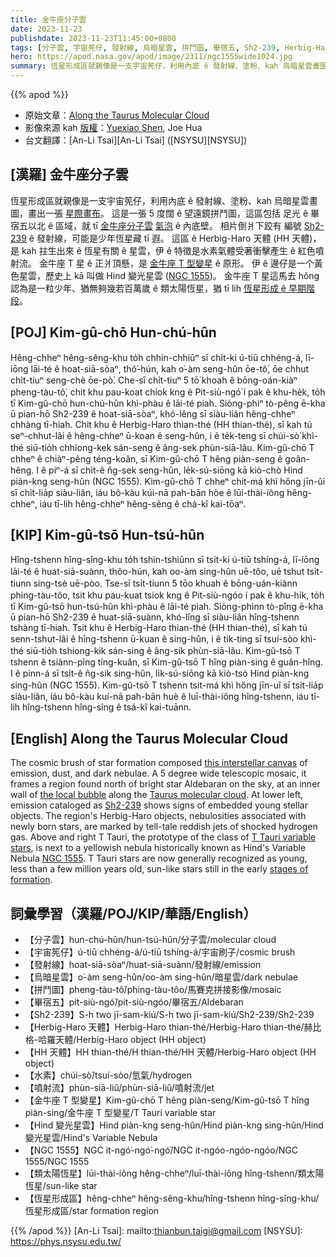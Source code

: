```yaml
---
title: 金牛座分子雲
date: 2023-11-23
publishdate: 2023-11-23T11:45:00+0800
tags: [分子雲, 宇宙筅仔, 發射線, 烏暗星雲, 拼鬥圖, 畢宿五, Sh2-239, Herbig-Haro 天體, HH 天體, 水素, 噴射流, 金牛座 T 型變星, 金牛座 T 星, Hind 變光星雲, NGC 1555, 類太陽恆星, 恆星形成區]
hero: https://apod.nasa.gov/apod/image/2311/ngc1555wide1024.jpg
summary: 恆星形成區就親像是一支宇宙筅仔，利用內底 ê 發射線、塗粉、kah 烏暗星雲畫圖，畫出一張星際畫布。
---
```


{{% apod %}}

- 原始文章：[Along the Taurus Molecular Cloud](https://apod.nasa.gov/apod/ap231123.html)
- 影像來源 kah [版權][copyright]：[Yuexiao Shen](https://www.flickr.com/people/150464529@N03/), Joe Hua
- 台文翻譯：[An-Li Tsai][An-Li Tsai] ([NSYSU][NSYSU])

## [漢羅] 金牛座分子雲
恆星形成區就親像是一支宇宙筅仔，利用內底 ê 發射線、塗粉、kah 烏暗星雲畫圖，畫出一張 [星際畫布][this interstellar canvas]。
這是一張 5 度闊 ê 望遠鏡拼鬥圖，這區包括 足光 ê 畢宿五以北 ê 區域，就 tī [金牛座分子雲][Taurus molecular cloud] [氣泡][the local bubble] ê 內底壁。
相片倒爿下跤有 編號 [Sh2-239][Sh2-239] ê 發射線，可能是少年恆星藏 tī 遐。
這區 ê Herbig-Haro 天體 (HH 天體)，是 kah 拄生出來 ê 恆星有關 ê 星雲，伊 ê 特徵是水素氣體受著衝擊產生 ê 紅色噴射流。
金牛座 T 星 ê 正爿頂懸，是 [金牛座 T 型變星][T Tauri variable stars] ê 原形。
伊 ê 邊仔是一个黃色星雲，歷史上 kā 叫做 Hind 變光星雲 ([NGC 1555][NGC 1555])。
金牛座 T 星這馬去 hŏng 認為是一粒少年、猶無夠幾若百萬歲 ê 類太陽恆星，猶 tī lih [恆星形成 ê 早期階段][stages of formation]。

## [POJ] Kim-gû-chō Hun-chú-hûn
Hêng-chheⁿ hêng-sêng-khu to̍h chhin-chhiūⁿ sī chi̍t-ki ú-tiū chhéng-á, lī-iōng lāi-té ê hoat-siā-sòaⁿ, thô͘-hún, kah o͘-àm seng-hûn ōe-tô͘, ōe chhut chi̍t-tiuⁿ seng-chè ōe-pò͘.
Che-sī chi̍t-tiuⁿ 5 tō͘ khoah ê bōng-oán-kiàⁿ pheng-tàu-tô͘, chit khu pau-koat chiok kng ê Pit-siù-ngó͘ í pak ê khu-he̍k, to̍h tī Kim-gû-chō hun-chú-hûn khì-phàu ê lāi-té piah.
Siòng-phìⁿ tò-pêng ē-kha ū pian-hō Sh2-239 ê hoat-siā-sòaⁿ, khó-lêng sī siàu-liân hêng-chheⁿ chhàng tī-hiah.
Chit khu ê Herbig-Haro thian-thé (HH thian-thé), sī kah tú seⁿ-chhut-lâi ê hêng-chheⁿ ū-koan ê seng-hûn, i ê te̍k-teng sī chúi-sò͘ khì-thé siū-tio̍h chhiong-kek sán-seng ê âng-sek phùn-siā-lâu.
Kim-gû-chō T chheⁿ ê chiàⁿ-pêng téng-koân, sī Kim-gû-chō T hêng piàn-seng ê goân-hêng.
I ê piⁿ-á sī chi̍t-ê n̂g-sek seng-hûn, le̍k-sú-siōng kā kiò-chò Hind piàn-kng seng-hûn (NGC 1555).
Kim-gû-chō T chheⁿ chit-má khì hőng jīn-ûi sī chi̍t-lia̍p siàu-liân, iáu bô-kàu kúi-nā pah-bān hòe ê lūi-thài-iông hêng-chheⁿ, iáu tī-lih hêng-chheⁿ hêng-sêng ê chá-kî kai-tōaⁿ.

## [KIP] Kim-gû-tsō Hun-tsú-hûn
Hîng-tshenn hîng-sîng-khu to̍h tshin-tshiūnn sī tsi̍t-ki ú-tiū tshíng-á, lī-iōng lāi-té ê huat-siā-suànn, thôo-hún, kah oo-àm sing-hûn uē-tôo, uē tshut tsi̍t-tiunn sing-tsè uē-pòo.
Tse-sī tsi̍t-tiunn 5 tōo khuah ê bōng-uán-kiànn phing-tàu-tôo, tsit khu pau-kuat tsiok kng ê Pit-siù-ngóo í pak ê khu-hi̍k, to̍h tī Kim-gû-tsō hun-tsú-hûn khì-phàu ê lāi-té piah.
Siòng-phìnn tò-pîng ē-kha ū pian-hō Sh2-239 ê huat-siā-suànn, khó-lîng sī siàu-liân hîng-tshenn tshàng tī-hiah.
Tsit khu ê Herbig-Haro thian-thé (HH thian-thé), sī kah tú senn-tshut-lâi ê hîng-tshenn ū-kuan ê sing-hûn, i ê ti̍k-ting sī tsuí-sòo khì-thé siū-tio̍h tshiong-kik sán-sing ê âng-sik phùn-siā-lâu.
Kim-gû-tsō T tshenn ê tsiànn-pîng tíng-kuân, sī Kim-gû-tsō T hîng piàn-sing ê guân-hîng.
I ê pinn-á sī tsi̍t-ê n̂g-sik sing-hûn, li̍k-sú-siōng kā kiò-tsò Hind piàn-kng sing-hûn (NGC 1555).
Kim-gû-tsō T tshenn tsit-má khì hőng jīn-uî sī tsi̍t-lia̍p siàu-liân, iáu bô-kàu kuí-nā pah-bān huè ê luī-thài-iông hîng-tshenn, iáu tī-lih hîng-tshenn hîng-sîng ê tsá-kî kai-tuānn.

## [English] Along the Taurus Molecular Cloud
The cosmic brush of star formation composed [this interstellar canvas][this interstellar canvas] of emission, dust, and dark nebulae.
A 5 degree wide telescopic mosaic, it frames a region found north of bright star Aldebaran on the sky, at an inner wall of [the local bubble][the local bubble] along the [Taurus molecular cloud][Taurus molecular cloud].
At lower left, emission cataloged as [Sh2-239][Sh2-239] shows signs of embedded young stellar objects.
The region's Herbig-Haro objects, nebulosities associated with newly born stars, are marked by tell-tale reddish jets of shocked hydrogen gas.
Above and right T Tauri, the prototype of the class of [T Tauri variable stars][T Tauri variable stars], is next to a yellowish nebula historically known as Hind's Variable Nebula [NGC 1555][NGC 1555].
T Tauri stars are now generally recognized as young, less than a few million years old, sun-like stars still in the early [stages of formation][stages of formation].

## 詞彙學習（漢羅/POJ/KIP/華語/English）
- 【分子雲】hun-chú-hûn/hun-tsú-hûn/分子雲/molecular cloud
- 【宇宙筅仔】ú-tiū chhéng-á/ú-tiū tshíng-á/宇宙刷子/cosmic brush
- 【發射線】hoat-siā-sòaⁿ/huat-siā-suànn/發射線/emission
- 【烏暗星雲】o͘-àm seng-hûn/oo-àm sing-hûn/暗星雲/dark nebulae
- 【拼鬥圖】pheng-tàu-tô͘/phing-tàu-tôo/馬賽克拼接影像/mosaic
- 【畢宿五】pit-siù-ngó͘/pit-siù-ngóo/畢宿五/Aldebaran
- 【Sh2-239】S-h two jī-sam-kiú/S-h two jī-sam-kiú/Sh2-239/Sh2-239
- 【Herbig-Haro 天體】Herbig-Haro thian-thé/Herbig-Haro thian-thé/赫比格-哈羅天體/Herbig-Haro object (HH object)
- 【HH 天體】HH thian-thé/H thian-thé/HH 天體/Herbig-Haro object (HH object)
- 【水素】chúi-sò͘/tsuí-sòo/氫氣/hydrogen
- 【噴射流】phùn-siā-liû/phùn-siā-liû/噴射流/jet
- 【金牛座 T 型變星】Kim-gû-chō T hêng piàn-seng/Kim-gû-tsō T hîng piàn-sing/金牛座 T 型變星/T Tauri variable star
- 【Hind 變光星雲】Hind piàn-kng seng-hûn/Hind piàn-kng sing-hûn/Hind 變光星雲/Hind's Variable Nebula
- 【NGC 1555】NGC it-ngó͘-ngó͘-ngó͘/NGC it-ngóo-ngóo-ngóo/NGC 1555/NGC 1555
- 【類太陽恆星】lūi-thài-iông hêng-chheⁿ/luī-thài-iông hîng-tshenn/類太陽恆星/sun-like star
- 【恆星形成區】hêng-chheⁿ hêng-sêng-khu/hîng-tshenn hîng-sîng-khu/恆星形成區/star formation region

{{% /apod %}}
[An-Li Tsai]: mailto:thianbun.taigi@gmail.com
[NSYSU]: https://phys.nsysu.edu.tw/

[copyright]: https://apod.nasa.gov/apod/fap/lib/about_apod.html#srapply
[License]: https://creativecommons.org/licenses/by/2.0/

[this interstellar canvas]:https://www.flickr.com/photos/150464529@N03/53336219347/
[the local bubble]:https://skyandtelescope.org/astronomy-news/1000-light-year-bubble-is-the-source-of-all-nearby-baby-stars/?utm_source=cc&utm_medium=newsletter
[Taurus molecular cloud]:https://apod.nasa.gov/apod/ap111117.html
[Sh2-239]:https://apod.nasa.gov/apod/ap111208.html
[T Tauri variable stars]:https://www.aavso.org/vsots_ttau
[NGC 1555]:https://apod.nasa.gov/apod/ap220210.html
[stages of formation]:https://universe.nasa.gov/stars/basics/
